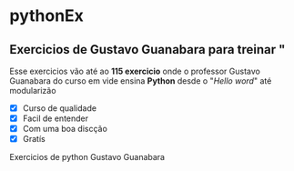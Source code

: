 # pythonEx

## Exercicios de Gustavo Guanabara para treinar "
Esse exercicios vão até ao **115 exercicio** onde o professor Gustavo Guanabara do curso em vide ensina **Python** desde
o "_Hello word_"  até modularizão

- [x] Curso de qualidade
- [x] Facil de entender
- [x] Com uma boa discção
- [x] Gratís 

 Exercicios de python Gustavo Guanabara
